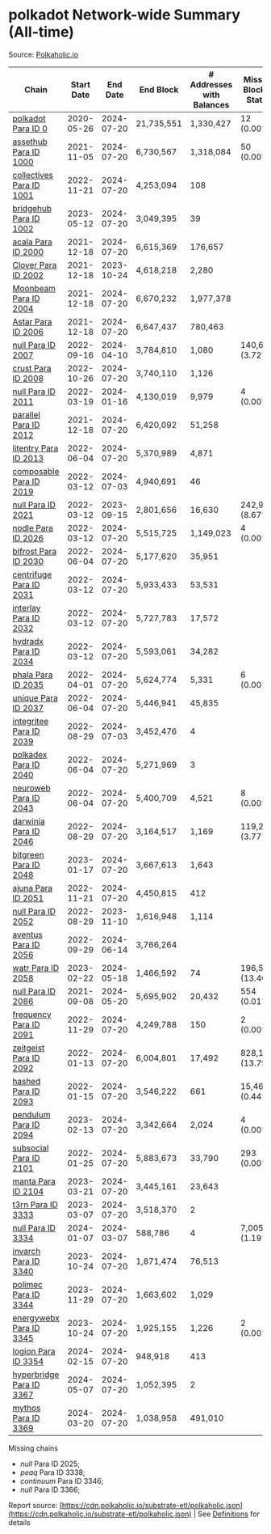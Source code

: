 # polkadot Network-wide Summary (All-time)

Source: [Polkaholic.io](https://polkaholic.io)


| Chain            | Start Date | End Date | End Block | # Addresses with Balances | Missing Blocks / Status |
| ---------------- | ---------- | ---------| --------- | ------------------------- | ----------------------- |
| [polkadot Para ID 0](/polkadot/0-polkadot) | 2020-05-26 | 2024-07-20 | 21,735,551 |  1,330,427 | 12 (0.00%)  |
| [assethub Para ID 1000](/polkadot/1000-assethub) | 2021-11-05 | 2024-07-20 | 6,730,567 |  1,318,084 | 50 (0.00%)  |
| [collectives Para ID 1001](/polkadot/1001-collectives) | 2022-11-21 | 2024-07-20 | 4,253,094 |  108 |    |
| [bridgehub Para ID 1002](/polkadot/1002-bridgehub) | 2023-05-12 | 2024-07-20 | 3,049,395 |  39 |    |
| [acala Para ID 2000](/polkadot/2000-acala) | 2021-12-18 | 2024-07-20 | 6,615,369 |  176,657 |    |
| [Clover Para ID 2002](/polkadot/2002-clover) | 2021-12-18 | 2023-10-24 | 4,618,218 |  2,280 |    |
| [Moonbeam Para ID 2004](/polkadot/2004-moonbeam) | 2021-12-18 | 2024-07-20 | 6,670,232 |  1,977,378 |    |
| [Astar Para ID 2006](/polkadot/2006-astar) | 2021-12-18 | 2024-07-20 | 6,647,437 |  780,463 |    |
| [null Para ID 2007](/polkadot/2007-kapex) | 2022-09-16 | 2024-04-10 | 3,784,810 |  1,080 | 140,668 (3.72%)  |
| [crust Para ID 2008](/polkadot/2008-crust) | 2022-10-26 | 2024-07-20 | 3,740,110 |  1,126 |    |
| [null Para ID 2011](/polkadot/2011-equilibrium) | 2022-03-19 | 2024-01-16 | 4,130,019 |  9,979 | 4 (0.00%)  |
| [parallel Para ID 2012](/polkadot/2012-parallel) | 2021-12-18 | 2024-07-20 | 6,420,092 |  51,258 |    |
| [litentry Para ID 2013](/polkadot/2013-litentry) | 2022-06-04 | 2024-07-20 | 5,370,989 |  4,871 |    |
| [composable Para ID 2019](/polkadot/2019-composable) | 2022-03-12 | 2024-07-03 | 4,940,691 |  46 |    |
| [null Para ID 2021](/polkadot/2021-efinity) | 2022-03-12 | 2023-09-15 | 2,801,656 |  16,630 | 242,949 (8.67%)  |
| [nodle Para ID 2026](/polkadot/2026-nodle) | 2022-03-12 | 2024-07-20 | 5,515,725 |  1,149,023 | 4 (0.00%)  |
| [bifrost Para ID 2030](/polkadot/2030-bifrost) | 2022-06-04 | 2024-07-20 | 5,177,620 |  35,951 |    |
| [centrifuge Para ID 2031](/polkadot/2031-centrifuge) | 2022-03-12 | 2024-07-20 | 5,933,433 |  53,531 |    |
| [interlay Para ID 2032](/polkadot/2032-interlay) | 2022-03-12 | 2024-07-20 | 5,727,783 |  17,572 |    |
| [hydradx Para ID 2034](/polkadot/2034-hydradx) | 2022-03-12 | 2024-07-20 | 5,593,061 |  34,282 |    |
| [phala Para ID 2035](/polkadot/2035-phala) | 2022-04-01 | 2024-07-20 | 5,624,774 |  5,331 | 6 (0.00%)  |
| [unique Para ID 2037](/polkadot/2037-unique) | 2022-06-04 | 2024-07-20 | 5,446,941 |  45,835 |    |
| [integritee Para ID 2039](/polkadot/2039-integritee) | 2022-08-29 | 2024-07-03 | 3,452,476 |  4 |    |
| [polkadex Para ID 2040](/polkadot/2040-polkadex) | 2022-06-04 | 2024-07-20 | 5,271,969 |  3 |    |
| [neuroweb Para ID 2043](/polkadot/2043-neuroweb) | 2022-06-04 | 2024-07-20 | 5,400,709 |  4,521 | 8 (0.00%)  |
| [darwinia Para ID 2046](/polkadot/2046-darwinia) | 2022-08-29 | 2024-07-20 | 3,164,517 |  1,169 | 119,220 (3.77%)  |
| [bitgreen Para ID 2048](/polkadot/2048-bitgreen) | 2023-01-17 | 2024-07-20 | 3,667,613 |  1,643 |    |
| [ajuna Para ID 2051](/polkadot/2051-ajuna) | 2022-11-21 | 2024-07-20 | 4,450,815 |  412 |    |
| [null Para ID 2052](/polkadot/2052-polkadot-parathread-2052) | 2022-08-29 | 2023-11-10 | 1,616,948 |  1,114 |    |
| [aventus Para ID 2056](/polkadot/2056-aventus) | 2022-09-29 | 2024-06-14 | 3,766,264 |   |    |
| [watr Para ID 2058](/polkadot/2058-watr) | 2023-02-22 | 2024-05-18 | 1,466,592 |  74 | 196,567 (13.40%)  |
| [null Para ID 2086](/polkadot/2086-kilt) | 2021-09-08 | 2024-05-20 | 5,695,902 |  20,432 | 554 (0.01%)  |
| [frequency Para ID 2091](/polkadot/2091-frequency) | 2022-11-29 | 2024-07-20 | 4,249,788 |  150 | 2 (0.00%)  |
| [zeitgeist Para ID 2092](/polkadot/2092-zeitgeist) | 2022-01-13 | 2024-07-20 | 6,004,801 |  17,492 | 828,192 (13.79%)  |
| [hashed Para ID 2093](/polkadot/2093-hashed) | 2022-01-15 | 2024-07-20 | 3,546,222 |  661 | 15,466 (0.44%)  |
| [pendulum Para ID 2094](/polkadot/2094-pendulum) | 2023-02-13 | 2024-07-20 | 3,342,664 |  2,024 | 4 (0.00%)  |
| [subsocial Para ID 2101](/polkadot/2101-subsocial) | 2022-01-25 | 2024-07-20 | 5,883,673 |  33,790 | 293 (0.00%)  |
| [manta Para ID 2104](/polkadot/2104-manta) | 2023-03-21 | 2024-07-20 | 3,445,161 |  23,643 |    |
| [t3rn Para ID 3333](/polkadot/3333-t3rn) | 2023-03-07 | 2024-07-20 | 3,518,370 |  2 |    |
| [null Para ID 3334](/polkadot/3334-polkadot-parathread-3334) | 2024-01-07 | 2024-03-07 | 588,786 |  4 | 7,005 (1.19%)  |
| [invarch Para ID 3340](/polkadot/3340-invarch) | 2023-10-24 | 2024-07-20 | 1,871,474 |  76,513 |    |
| [polimec Para ID 3344](/polkadot/3344-polimec) | 2023-11-29 | 2024-07-20 | 1,663,602 |  1,029 |    |
| [energywebx Para ID 3345](/polkadot/3345-energywebx) | 2023-10-24 | 2024-07-20 | 1,925,155 |  1,226 | 2 (0.00%)  |
| [logion Para ID 3354](/polkadot/3354-logion) | 2024-02-15 | 2024-07-20 | 948,918 |  413 |    |
| [hyperbridge Para ID 3367](/polkadot/3367-hyperbridge) | 2024-05-07 | 2024-07-20 | 1,052,395 |  2 |    |
| [mythos Para ID 3369](/polkadot/3369-mythos) | 2024-03-20 | 2024-07-20 | 1,038,958 |  491,010 |    |

Missing chains


* *null* Para ID 2025; 
* *peaq* Para ID 3338; 
* *continuum* Para ID 3346; 
* *null* Para ID 3366; 

Report source: [https://cdn.polkaholic.io/substrate-etl/polkaholic.json](https://cdn.polkaholic.io/substrate-etl/polkaholic.json) | See [Definitions](/DEFINITIONS.md) for details
